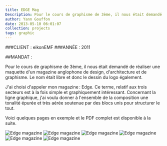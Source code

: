 ```yaml
---
title: EDGE Mag 
Description: Pour le cours de graphisme de 3ème, il nous était demandé de réaliser une maquette d'un magazine anglophone de design, d'architecture et de graphisme. Le nom était libre et donc le dessin du logo également.
author: Yann Gouffon
date: 2013-05-10 06:01:07
collection: projects
tags: graphic
---
```


###CLIENT : eikonEMF
###ANNÉE : 2011

##MANDAT :

Pour le cours de graphisme de 3ème, il nous était demandé de réaliser une maquette d'un magazine anglophone de design, d'architecture et de graphisme. Le nom était libre et donc le dessin du logo également.

J'ai choisi d'appeler mon magazine : Edge. Ce terme, relatif aux trois secteurs est à la fois simple et graphiquement intéressant. Concernant la ligne graphique, j'ai voulu donner à l'ensemble de la composition une tonalité épurée et très aérée soutenue par des blocs unis pour structurer le tout.

Voici quelques pages en exemple et le PDF complet est disponible à la suite. 

![Edge magazine](http://staging.yago.io/content/images/edgelogo.jpg.jpg)
![Edge magazine](http://staging.yago.io/content/images/magpage01.jpg.jpg)
![Edge magazine](http://staging.yago.io/content/images/magpage02.jpg.jpg)
![Edge magazine](http://staging.yago.io/content/images/magpage03.jpg.jpg)
![Edge magazine](http://staging.yago.io/content/images/magpage04.jpg.jpg)
![Edge magazine](http://staging.yago.io/content/images/magpage05.jpg.jpg)
